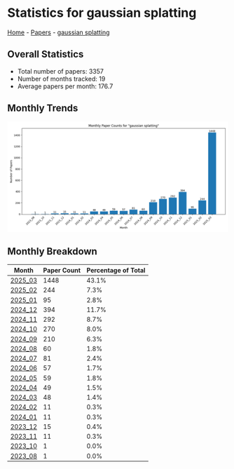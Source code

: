# Statistics for gaussian splatting

[Home](https://arxcompass.github.io) - [Papers](https://arxcompass.github.io/papers) - [gaussian splatting](https://arxcompass.github.io/papers/gaussian_splatting)

## Overall Statistics

- Total number of papers: 3357
- Number of months tracked: 19
- Average papers per month: 176.7

## Monthly Trends

![Monthly Paper Counts](monthly_stats.png)

## Monthly Breakdown

| Month | Paper Count | Percentage of Total |
| --- | --- | --- |
| [2025_03](./2025_03/papers_1.md) | 1448 | 43.1% |
| [2025_02](./2025_02/papers_1.md) | 244 | 7.3% |
| [2025_01](./2025_01/papers_1.md) | 95 | 2.8% |
| [2024_12](./2024_12/papers_1.md) | 394 | 11.7% |
| [2024_11](./2024_11/papers_1.md) | 292 | 8.7% |
| [2024_10](./2024_10/papers_1.md) | 270 | 8.0% |
| [2024_09](./2024_09/papers_1.md) | 210 | 6.3% |
| [2024_08](./2024_08/papers_1.md) | 60 | 1.8% |
| [2024_07](./2024_07/papers_1.md) | 81 | 2.4% |
| [2024_06](./2024_06/papers_1.md) | 57 | 1.7% |
| [2024_05](./2024_05/papers_1.md) | 59 | 1.8% |
| [2024_04](./2024_04/papers_1.md) | 49 | 1.5% |
| [2024_03](./2024_03/papers_1.md) | 48 | 1.4% |
| [2024_02](./2024_02/papers_1.md) | 11 | 0.3% |
| [2024_01](./2024_01/papers_1.md) | 11 | 0.3% |
| [2023_12](./2023_12/papers_1.md) | 15 | 0.4% |
| [2023_11](./2023_11/papers_1.md) | 11 | 0.3% |
| [2023_10](./2023_10/papers_1.md) | 1 | 0.0% |
| [2023_08](./2023_08/papers_1.md) | 1 | 0.0% |
